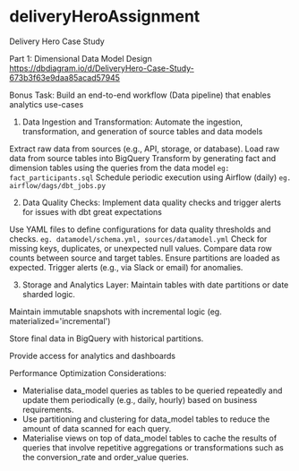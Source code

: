 # deliveryHeroAssignment
Delivery Hero Case Study

Part 1: Dimensional Data Model Design
https://dbdiagram.io/d/DeliveryHero-Case-Study-673b3f63e9daa85acad57945

Bonus Task: Build an end-to-end workflow (Data pipeline) that enables analytics use-cases

1. Data Ingestion and Transformation: Automate the ingestion, transformation, and generation of source tables and data models

  Extract raw data from sources (e.g., API, storage, or database).
  Load raw data from source tables into BigQuery
  Transform by generating fact and dimension tables using the queries from the data model `eg: fact_participants.sql`
  Schedule periodic execution using Airflow (daily) `eg. airflow/dags/dbt_jobs.py`

2. Data Quality Checks: Implement data quality checks and trigger alerts for issues with dbt great expectations

  Use YAML files to define configurations for data quality thresholds and checks. `eg. datamodel/schema.yml, sources/datamodel.yml`
    Check for missing keys, duplicates, or unexpected null values.
    Compare data row counts between source and target tables.
    Ensure partitions are loaded as expected.
    Trigger alerts (e.g., via Slack or email) for anomalies.

3. Storage and Analytics Layer: Maintain tables with date partitions or date sharded logic.

  Maintain immutable snapshots with incremental logic (eg. materialized='incremental')
  
  Store final data in BigQuery with historical partitions.
  
  Provide access for analytics and dashboards

Performance Optimization Considerations:
- Materialise data_model queries as tables to be queried repeatedly and update them periodically (e.g., daily, hourly) based on business requirements.
- Use partitioning and clustering for data_model tables to reduce the amount of data scanned for each query.
- Materialise views on top of data_model tables to cache the results of queries that involve repetitive aggregations or transformations such as the conversion_rate and order_value queries.
